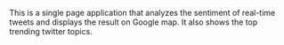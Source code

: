This is a single page application that analyzes the sentiment of real-time tweets and displays the result on Google map. It also shows the top trending twitter topics.

